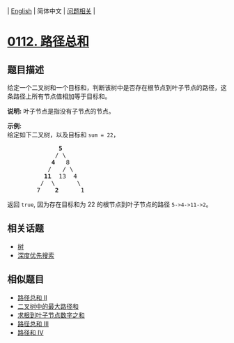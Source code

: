
| [English](README_EN.md) | 简体中文 | [问题相关](QUESTION.md) |
# [0112. 路径总和](https://leetcode-cn.com/problems/path-sum/)
## 题目描述
<p>给定一个二叉树和一个目标和，判断该树中是否存在根节点到叶子节点的路径，这条路径上所有节点值相加等于目标和。</p>

<p><strong>说明:</strong>&nbsp;叶子节点是指没有子节点的节点。</p>

<p><strong>示例:</strong>&nbsp;<br>
给定如下二叉树，以及目标和 <code>sum = 22</code>，</p>

<pre>              <strong>5</strong>
             / \
            <strong>4 </strong>  8
           /   / \
          <strong>11 </strong> 13  4
         /  \      \
        7    <strong>2</strong>      1
</pre>

<p>返回 <code>true</code>, 因为存在目标和为 22 的根节点到叶子节点的路径 <code>5-&gt;4-&gt;11-&gt;2</code>。</p>

## 相关话题
- [树](https://leetcode-cn.com/tag/tree)
- [深度优先搜索](https://leetcode-cn.com/tag/depth-first-search)
## 相似题目
- [路径总和 II](../0113/README.md)
- [二叉树中的最大路径和](../0124/README.md)
- [求根到叶子节点数字之和](../0129/README.md)
- [路径总和 III](../0437/README.md)
- [路径和 IV](../0666/README.md)
